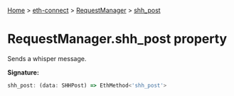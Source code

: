 [Home](./index) &gt; [eth-connect](./eth-connect.md) &gt; [RequestManager](./eth-connect.requestmanager.md) &gt; [shh\_post](./eth-connect.requestmanager.shh_post.md)

# RequestManager.shh\_post property

Sends a whisper message.

**Signature:**
```javascript
shh_post: (data: SHHPost) => EthMethod<'shh_post'>
```
